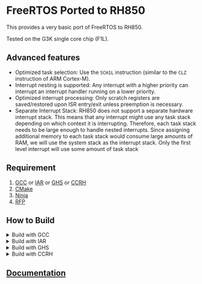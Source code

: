 # FreeRTOS Ported to RH850

This provides a very basic port of FreeRTOS to RH850.

Tested on the G3K single core chip (F1L).

## Advanced features

- Optimized task selection: Use the `SCH1L` instruction (similar to the `CLZ` instruction of ARM Cortex-M).
- Interrupt nesting is supported: Any interrupt with a higher priority can interrupt an interrupt handler running on a lower priority.
- Optimized interrupt processing: Only scratch registers are saved/restored upon ISR entry/exit unless preemption is necessary.
- Separate Interrupt Stack: RH850 does not support a separate hardware interrupt stack. This means that any interrupt might use any task stack depending on which context it is interrupting. Therefore, each task stack needs to be large enough to handle nested interrupts. Since assigning additional memory to each task stack would consume large amounts of RAM, we will use the system stack as the interrupt stack. Only the first level interrupt will use some amount of task stack

## Requirement

1. [GCC](https://github.com/mikisama/Auto_Build_GCC_RH850/releases) or [IAR](https://www.iar.com/products/architectures/renesas/iar-embedded-workbench-for-renesas-rh850) or [GHS](https://www.ghs.com/products/v850_development.html) or [CCRH](https://www.renesas.com/eu/en/software-tool/c-compiler-package-rh850-family)
2. [CMake](https://github.com/Kitware/CMake/releases)
3. [Ninja](https://github.com/ninja-build/ninja/releases)
4. [RFP](https://www.renesas.com/us/en/software-tool/renesas-flash-programmer-programming-gui)

## How to Build

<details>
<summary>Build with GCC</summary>

### Add toolchain path to the environment(PATH) variable.
```bash
$ # Set the PATH Environment Variables in Windows PowerShell
$ $env:path+=';D:/v850-elf-gcc-win32-x64/bin'
$ $env:path+=';C:/Program Files (x86)/Renesas Electronics/Programming Tools/Renesas Flash Programmer V3.08'
$ v850-elf-gcc --version
$ rfp-cli --version
```

### Build command
```bash
$ git clone https://github.com/mikisama/FreeRTOS_RH850
$ cd FreeRTOS_RH850/build
$ cmake -DCMAKE_TOOLCHAIN_FILE='cmake/gcc.cmake' -DCMAKE_BUILD_TYPE=Debug -GNinja ..
$ ninja
```
![build](docs/gcc_build.webp)
</details>

<details>
<summary>Build with IAR</summary>

### Add toolchain path to the environment(PATH) variable.
```bash
$ # Set the PATH Environment Variables in Windows PowerShell
$ $env:path+=';C:/Program Files (x86)/IAR Systems/Embedded Workbench 8.1/rh850/bin'
$ $env:path+=';C:/Program Files (x86)/Renesas Electronics/Programming Tools/Renesas Flash Programmer V3.08'
$ iccrh850 --version
$ rfp-cli --version
```

### Build command

```bash
$ git clone https://github.com/mikisama/FreeRTOS_RH850
$ cd FreeRTOS_RH850/build
$ cmake -DCMAKE_TOOLCHAIN_FILE='cmake/iar.cmake' -DCMAKE_BUILD_TYPE=Debug -GNinja ..
$ ninja
```
![build](docs/iar_build.webp)
</details>

<details>
<summary>Build with GHS</summary>

### Add toolchain path to the environment(PATH) variable.
```bash
$ # Set the PATH Environment Variables in Windows PowerShell
$ $env:path+=';C:/ghs/comp_201815'
$ $env:path+=';C:/Program Files (x86)/Renesas Electronics/Programming Tools/Renesas Flash Programmer V3.08'
$ ccrh850 --version dummy
$ rfp-cli --version
```

### Build command
```bash
$ git clone https://github.com/mikisama/FreeRTOS_RH850
$ cd FreeRTOS_RH850/build
$ cmake -DCMAKE_TOOLCHAIN_FILE='cmake/ghs.cmake' -DCMAKE_BUILD_TYPE=Debug -GNinja ..
$ ninja
```
![build](docs/ghs_build.webp)
</details>

<details>
<summary>Build with CCRH</summary>

### Add toolchain path to the environment(PATH) variable.
```bash
$ # Set the PATH Environment Variables in Windows PowerShell
$ $env:path+=';C:/Program Files (x86)/Renesas Electronics/CS+/CC/CC-RH/V2.04.00/bin'
$ $env:path+=';C:/Program Files (x86)/Renesas Electronics/Programming Tools/Renesas Flash Programmer V3.08'
$ ccrh -v
$ rfp-cli --version
```

### Build command

```bash
$ git clone https://github.com/mikisama/FreeRTOS_RH850
$ cd FreeRTOS_RH850/build
$ cmake -DCMAKE_TOOLCHAIN_FILE='cmake/ccrh.cmake' -DCMAKE_BUILD_TYPE=Debug -GNinja ..
$ ninja
```
![build](docs/ccrh_build.webp)
</details>

## [Documentation](https://github.com/mikisama/FreeRTOS_RH850/wiki)
